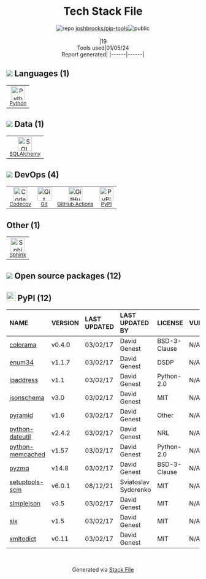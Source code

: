 <!--
&lt;--- Readme.md Snippet without images Start ---&gt;
## Tech Stack
joshbrooks/pip-tools is built on the following main stack:

- [Python](https://www.python.org) – Languages
- [Sphinx](http://sphinxsearch.com/) – Search Engines
- [SQLAlchemy](http://www.sqlalchemy.org/) – Object Relational Mapper (ORM)
- [Codecov](https://codecov.io/) – Code Coverage
- [GitHub Actions](https://github.com/features/actions) – Continuous Integration

Full tech stack [here](/techstack.md)

&lt;--- Readme.md Snippet without images End ---&gt;

&lt;--- Readme.md Snippet with images Start ---&gt;
## Tech Stack
joshbrooks/pip-tools is built on the following main stack:

- <img width='25' height='25' src='https://img.stackshare.io/service/993/pUBY5pVj.png' alt='Python'/> [Python](https://www.python.org) – Languages
- <img width='25' height='25' src='https://img.stackshare.io/service/1598/TtqoAo1V.png' alt='Sphinx'/> [Sphinx](http://sphinxsearch.com/) – Search Engines
- <img width='25' height='25' src='https://img.stackshare.io/service/1839/q5uAkmy7.png' alt='SQLAlchemy'/> [SQLAlchemy](http://www.sqlalchemy.org/) – Object Relational Mapper (ORM)
- <img width='25' height='25' src='https://img.stackshare.io/service/2673/Codecov_Mark_Circle_Pink.png' alt='Codecov'/> [Codecov](https://codecov.io/) – Code Coverage
- <img width='25' height='25' src='https://img.stackshare.io/service/11563/actions.png' alt='GitHub Actions'/> [GitHub Actions](https://github.com/features/actions) – Continuous Integration

Full tech stack [here](/techstack.md)

&lt;--- Readme.md Snippet with images End ---&gt;
-->
<div align="center">

# Tech Stack File
![](https://img.stackshare.io/repo.svg "repo") [joshbrooks/pip-tools](https://github.com/joshbrooks/pip-tools)![](https://img.stackshare.io/public_badge.svg "public")
<br/><br/>
|19<br/>Tools used|01/05/24 <br/>Report generated|
|------|------|
</div>

## <img src='https://img.stackshare.io/languages.svg'/> Languages (1)
<table><tr>
  <td align='center'>
  <img width='36' height='36' src='https://img.stackshare.io/service/993/pUBY5pVj.png' alt='Python'>
  <br>
  <sub><a href="https://www.python.org">Python</a></sub>
  <br>
  <sub></sub>
</td>

</tr>
</table>

## <img src='https://img.stackshare.io/databases.svg'/> Data (1)
<table><tr>
  <td align='center'>
  <img width='36' height='36' src='https://img.stackshare.io/service/1839/q5uAkmy7.png' alt='SQLAlchemy'>
  <br>
  <sub><a href="http://www.sqlalchemy.org/">SQLAlchemy</a></sub>
  <br>
  <sub></sub>
</td>

</tr>
</table>

## <img src='https://img.stackshare.io/devops.svg'/> DevOps (4)
<table><tr>
  <td align='center'>
  <img width='36' height='36' src='https://img.stackshare.io/service/2673/Codecov_Mark_Circle_Pink.png' alt='Codecov'>
  <br>
  <sub><a href="https://codecov.io/">Codecov</a></sub>
  <br>
  <sub></sub>
</td>

<td align='center'>
  <img width='36' height='36' src='https://img.stackshare.io/service/1046/git.png' alt='Git'>
  <br>
  <sub><a href="http://git-scm.com/">Git</a></sub>
  <br>
  <sub></sub>
</td>

<td align='center'>
  <img width='36' height='36' src='https://img.stackshare.io/service/11563/actions.png' alt='GitHub Actions'>
  <br>
  <sub><a href="https://github.com/features/actions">GitHub Actions</a></sub>
  <br>
  <sub></sub>
</td>

<td align='center'>
  <img width='36' height='36' src='https://img.stackshare.io/service/12572/-RIWgodF_400x400.jpg' alt='PyPI'>
  <br>
  <sub><a href="https://pypi.org/">PyPI</a></sub>
  <br>
  <sub></sub>
</td>

</tr>
</table>

## Other (1)
<table><tr>
  <td align='center'>
  <img width='36' height='36' src='https://img.stackshare.io/service/1598/TtqoAo1V.png' alt='Sphinx'>
  <br>
  <sub><a href="http://sphinxsearch.com/">Sphinx</a></sub>
  <br>
  <sub></sub>
</td>

</tr>
</table>


## <img src='https://img.stackshare.io/group.svg' /> Open source packages (12)</h2>

## <img width='24' height='24' src='https://img.stackshare.io/service/12572/-RIWgodF_400x400.jpg'/> PyPI (12)

|NAME|VERSION|LAST UPDATED|LAST UPDATED BY|LICENSE|VULNERABILITIES|
|:------|:------|:------|:------|:------|:------|
|[colorama](https://pypi.org/project/colorama)|v0.4.0|03/02/17|David Genest |BSD-3-Clause|N/A|
|[enum34](https://pypi.org/project/enum34)|v1.1.7|03/02/17|David Genest |DSDP|N/A|
|[ipaddress](https://pypi.org/project/ipaddress)|v1.1|03/02/17|David Genest |Python-2.0|N/A|
|[jsonschema](https://pypi.org/project/jsonschema)|v3.0|03/02/17|David Genest |MIT|N/A|
|[pyramid](https://pypi.org/project/pyramid)|v1.6|03/02/17|David Genest |Other|N/A|
|[python-dateutil](https://pypi.org/project/python-dateutil)|v2.4.2|03/02/17|David Genest |NRL|N/A|
|[python-memcached](https://pypi.org/project/python-memcached)|v1.57|03/02/17|David Genest |Python-2.0|N/A|
|[pyzmq](https://pypi.org/project/pyzmq)|v14.8|03/02/17|David Genest |BSD-3-Clause|N/A|
|[setuptools-scm](https://pypi.org/project/setuptools-scm)|v6.0.1|08/12/21|Sviatoslav Sydorenko |MIT|N/A|
|[simplejson](https://pypi.org/project/simplejson)|v3.5|03/02/17|David Genest |MIT|N/A|
|[six](https://pypi.org/project/six)|v1.5|03/02/17|David Genest |MIT|N/A|
|[xmltodict](https://pypi.org/project/xmltodict)|v0.11|03/02/17|David Genest |MIT|N/A|

<br/>
<div align='center'>

Generated via [Stack File](https://github.com/marketplace/stack-file)
